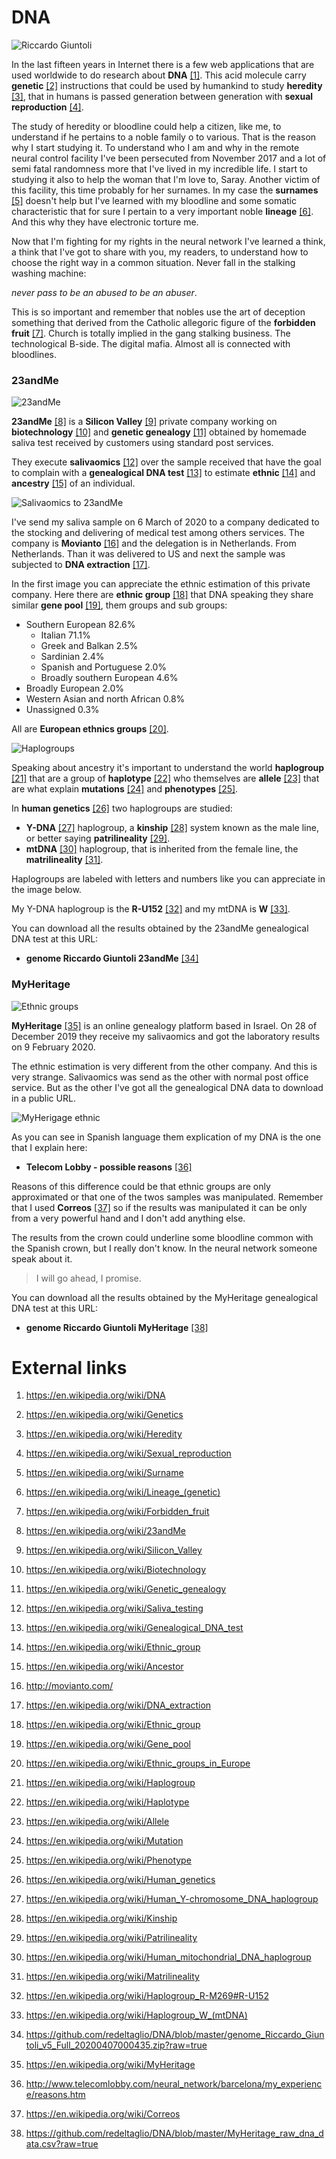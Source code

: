 # DNA

![Riccardo Giuntoli](../Images/92094777_10222816033691977_6240920452722589696_o.jpg)

In the last fifteen years in Internet there is a few web applications that are used worldwide to do research about **DNA** [[1]](https://en.wikipedia.org/wiki/DNA). This acid molecule carry **genetic** [[2]](https://en.wikipedia.org/wiki/Genetics) instructions that could be used by humankind to study **heredity** [[3]](https://en.wikipedia.org/wiki/Heredity), that in humans is passed generation between generation with **sexual reproduction** [[4]](https://en.wikipedia.org/wiki/Sexual_reproduction). 

The study of heredity or bloodline could help a citizen, like me, to understand if he pertains to a noble family o to various. That is the reason why I start studying it. To understand who I am and why in the remote neural control facility I've been persecuted from November 2017 and a lot of semi fatal randomness more that I've lived in my incredible life. I start to studying it also to help the woman that I'm love to, Saray. Another victim of this facility, this time probably for her surnames. In my case the **surnames** [[5]](https://en.wikipedia.org/wiki/Surname) doesn't help but I've learned with my bloodline and some somatic characteristic that for sure I pertain to a very important noble **lineage** [[6]](https://en.wikipedia.org/wiki/Lineage_(genetic)). And this why they have electronic torture me.

Now that I'm fighting for my rights in the neural network I've learned a think, a think that I've got to share with you, my readers, to understand how to choose the right way in a common situation. Never fall in the stalking washing machine:

*never pass to be an abused to be an abuser*. 

This is so important and remember that nobles use the art of deception something that derived from the Catholic allegoric figure of the **forbidden fruit** [[7]](https://en.wikipedia.org/wiki/Forbidden_fruit). Church is totally implied in the gang stalking business. The technological B-side. The digital mafia. Almost all is connected with bloodlines. 

### 23andMe

![23andMe](../Images/23admMe.png)

**23andMe** [[8]](https://en.wikipedia.org/wiki/23andMe) is a **Silicon Valley** [[9]](https://en.wikipedia.org/wiki/Silicon_Valley) private company working on **biotechnology** [[10]](https://en.wikipedia.org/wiki/Biotechnology) and **genetic genealogy** [[11]](https://en.wikipedia.org/wiki/Genetic_genealogy) obtained by homemade saliva test received by customers using standard post services.

They execute **salivaomics** [[12]](https://en.wikipedia.org/wiki/Saliva_testing) over the sample received that have the goal to complain with a **genealogical DNA test** [[13]](https://en.wikipedia.org/wiki/Genealogical_DNA_test) to estimate **ethnic** [[14]](https://en.wikipedia.org/wiki/Ethnic_group) and **ancestry** [[15]](https://en.wikipedia.org/wiki/Ancestor) of an individual. 

![Salivaomics to 23andMe](../Images/20200306_095628.jpg)

I've send my saliva sample on 6 March of 2020 to a company dedicated to the stocking and delivering of medical test among others services. The company is **Movianto** [[16]](http://movianto.com/) and the delegation is in Netherlands. From Netherlands. Than it was delivered to US and next the sample was subjected to **DNA extraction** [[17]](https://en.wikipedia.org/wiki/DNA_extraction).  

In the first image you can appreciate the ethnic estimation of this private company. Here there are **ethnic group** [[18]](https://en.wikipedia.org/wiki/Ethnic_group) that DNA speaking they share similar **gene pool** [[19]](https://en.wikipedia.org/wiki/Gene_pool), them groups and sub groups:

- Southern European 82.6%
  - Italian 71.1%
  - Greek and Balkan 2.5%
  - Sardinian 2.4%
  - Spanish and Portuguese 2.0%
  - Broadly southern European 4.6%
- Broadly European 2.0%
- Western Asian and north African 0.8%
- Unassigned 0.3%

All are **European ethnics groups** [[20]](https://en.wikipedia.org/wiki/Ethnic_groups_in_Europe).

![Haplogroups](../Images/Haplogroups_europe.png)

Speaking about ancestry it's important to understand the world **haplogroup** [[21]](https://en.wikipedia.org/wiki/Haplogroup) that are a group of **haplotype** [[22]](https://en.wikipedia.org/wiki/Haplotype) who themselves are **allele** [[23]](https://en.wikipedia.org/wiki/Allele) that are what explain **mutations** [[24]](https://en.wikipedia.org/wiki/Mutation) and **phenotypes** [[25]](https://en.wikipedia.org/wiki/Phenotype).

In **human genetics** [[26]](https://en.wikipedia.org/wiki/Human_genetics) two haplogroups are studied:

- **Y-DNA** [[27]](https://en.wikipedia.org/wiki/Human_Y-chromosome_DNA_haplogroup) haplogroup, a **kinship** [[28]](https://en.wikipedia.org/wiki/Kinship) system known as the male line, or better saying **patrilineality** [[29]](https://en.wikipedia.org/wiki/Patrilineality). 	
- **mtDNA** [[30]](https://en.wikipedia.org/wiki/Human_mitochondrial_DNA_haplogroup) haplogroup, that is inherited from the female line, the **matrilineality** [[31]](https://en.wikipedia.org/wiki/Matrilineality).

Haplogroups are labeled with letters and numbers like you can appreciate in the image below.

My Y-DNA haplogroup is the **R-U152** [[32]](https://en.wikipedia.org/wiki/Haplogroup_R-M269#R-U152) and my mtDNA is **W** [[33]](https://en.wikipedia.org/wiki/Haplogroup_W_(mtDNA)).

You can download all the results obtained by the 23andMe genealogical DNA test at this URL:

- **genome Riccardo Giuntoli 23andMe** [[34]](https://github.com/redeltaglio/DNA/blob/master/genome_Riccardo_Giuntoli_v5_Full_20200407000435.zip?raw=true)

### MyHeritage

![Ethnic groups](../Images/20200427_132224.jpg)

**MyHeritage** [[35]](https://en.wikipedia.org/wiki/MyHeritage) is an online genealogy platform based in Israel. On 28 of December 2019 they receive my salivaomics and got the laboratory results on 9 February 2020.

The ethnic estimation is very different from the other company. And this is very strange. Salivaomics was send as the other with normal post office service. But as the other I've got all the genealogical DNA data to download in a public URL.

![MyHerigage ethnic](../Images/myheritage-etnics.jpg)

As you can see in Spanish language them explication of my DNA is the one that I explain here:

- **Telecom Lobby - possible reasons** [[36]](http://www.telecomlobby.com/neural_network/barcelona/my_experience/reasons.htm)

Reasons of this difference could be that ethnic groups are only approximated or that one of the twos samples was manipulated. Remember that I used **Correos** [[37]](https://en.wikipedia.org/wiki/Correos) so if the results was manipulated it can be only from a very powerful hand and I don't add anything else.

The results from the crown could underline some bloodline common with the Spanish crown, but I really don't know. In the neural network someone speak about it.

> I will go ahead, I promise.

You can download all the results obtained by the MyHeritage genealogical DNA test at this URL:

- **genome Riccardo Giuntoli MyHeritage** [[38]](https://github.com/redeltaglio/DNA/blob/master/MyHeritage_raw_dna_data.csv?raw=true)

 

# External links

1. https://en.wikipedia.org/wiki/DNA

2. https://en.wikipedia.org/wiki/Genetics

3. https://en.wikipedia.org/wiki/Heredity

4. https://en.wikipedia.org/wiki/Sexual_reproduction

5. https://en.wikipedia.org/wiki/Surname

6. https://en.wikipedia.org/wiki/Lineage_(genetic)

7. https://en.wikipedia.org/wiki/Forbidden_fruit

8. https://en.wikipedia.org/wiki/23andMe

9. https://en.wikipedia.org/wiki/Silicon_Valley

10. https://en.wikipedia.org/wiki/Biotechnology

11. https://en.wikipedia.org/wiki/Genetic_genealogy

12. https://en.wikipedia.org/wiki/Saliva_testing

13. https://en.wikipedia.org/wiki/Genealogical_DNA_test

14. https://en.wikipedia.org/wiki/Ethnic_group

15. https://en.wikipedia.org/wiki/Ancestor

16. http://movianto.com/

17. https://en.wikipedia.org/wiki/DNA_extraction

18. https://en.wikipedia.org/wiki/Ethnic_group

19. https://en.wikipedia.org/wiki/Gene_pool

20. https://en.wikipedia.org/wiki/Ethnic_groups_in_Europe

21. https://en.wikipedia.org/wiki/Haplogroup

22. https://en.wikipedia.org/wiki/Haplotype

23. https://en.wikipedia.org/wiki/Allele

24. https://en.wikipedia.org/wiki/Mutation

25. https://en.wikipedia.org/wiki/Phenotype

26. https://en.wikipedia.org/wiki/Human_genetics

27. https://en.wikipedia.org/wiki/Human_Y-chromosome_DNA_haplogroup

28. https://en.wikipedia.org/wiki/Kinship

29. https://en.wikipedia.org/wiki/Patrilineality

30. https://en.wikipedia.org/wiki/Human_mitochondrial_DNA_haplogroup

31. https://en.wikipedia.org/wiki/Matrilineality

32. https://en.wikipedia.org/wiki/Haplogroup_R-M269#R-U152

33. https://en.wikipedia.org/wiki/Haplogroup_W_(mtDNA)

34. https://github.com/redeltaglio/DNA/blob/master/genome_Riccardo_Giuntoli_v5_Full_20200407000435.zip?raw=true

35. https://en.wikipedia.org/wiki/MyHeritage

36. http://www.telecomlobby.com/neural_network/barcelona/my_experience/reasons.htm

37. https://en.wikipedia.org/wiki/Correos

38. https://github.com/redeltaglio/DNA/blob/master/MyHeritage_raw_dna_data.csv?raw=true

    

    

    